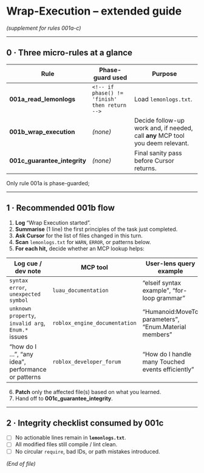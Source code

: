 # Wrap-Execution – extended guide

_(supplement for rules 001a-c)_

---

## 0 · Three micro-rules at a glance

| Rule                         | Phase-guard used                              | Purpose                                                                        |
| ---------------------------- | --------------------------------------------- | ------------------------------------------------------------------------------ |
| **001a_read_lemonlogs**      | `<!-- if phase() != 'finish' then return -->` | Load `lemonlogs.txt`.                                                          |
| **001b_wrap_execution**      | _(none)_                                      | Decide follow-up work and, if needed, call **any** MCP tool you deem relevant. |
| **001c_guarantee_integrity** | _(none)_                                      | Final sanity pass before Cursor returns.                                       |

Only rule 001a is phase-guarded;

---

## 1 · Recommended 001b flow

1. **Log** “Wrap Execution started”.
2. **Summarise** (1 line) the first principles of the task just completed.
3. **Ask Cursor** for the list of files changed in this turn.
4. **Scan** `lemonlogs.txt` for `WARN`, `ERROR`, or patterns below.
5. **For each hit,** decide whether an MCP lookup helps:

| Log cue / dev note                                 | MCP tool                      | **User-lens query** example                           |
| -------------------------------------------------- | ----------------------------- | ----------------------------------------------------- |
| `syntax error`, `unexpected symbol`                | `luau_documentation`          | “elseif syntax example”, “for-loop grammar”           |
| `unknown property`, `invalid arg`, `Enum.*` issues | `roblox_engine_documentation` | “Humanoid:MoveTo parameters”, “Enum.Material members” |
| “how do I …”, “any idea”, performance or patterns  | `roblox_developer_forum`      | “How do I handle many Touched events efficiently”     |

6. **Patch** only the affected file(s) based on what you learned.
7. Hand off to **001c_guarantee_integrity**.

---

## 2 · Integrity checklist consumed by 001c

- [ ] No actionable lines remain in **`lemonlogs.txt`**.
- [ ] All modified files still compile / lint clean.
- [ ] No circular `require`, bad IDs, or path mistakes introduced.

_(End of file)_
